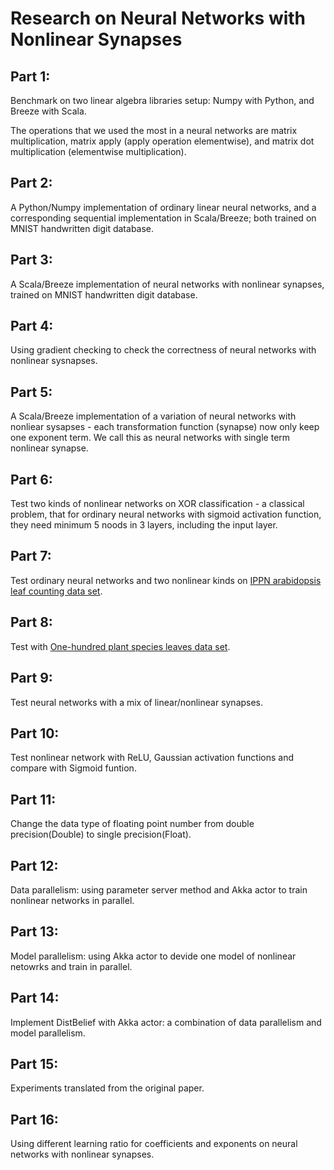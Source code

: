 # Research on Neural Networks with Nonlinear Synapses

##  Part 1:

Benchmark on two linear algebra libraries setup: Numpy with Python, and Breeze with Scala. 

The operations that we used the most in a neural networks are matrix multiplication, matrix apply (apply operation elementwise), and matrix dot multiplication (elementwise multiplication). 



##  Part 2: 

A Python/Numpy implementation of ordinary linear neural networks, and a corresponding sequential implementation in Scala/Breeze; both trained on MNIST handwritten digit database. 


##	Part 3:

A Scala/Breeze implementation of neural networks with nonlinear synapses, trained on MNIST handwritten digit database. 


##	Part 4:

Using gradient checking to check the correctness of neural networks with nonlinear sysnapses. 


##	Part 5:

A Scala/Breeze implementation of a variation of neural networks with nonliear sysapses - each transformation function (synapse) now only keep one exponent term. We call this as neural networks with single term nonlinear synapse. 


##	Part 6:

Test two kinds of nonlinear networks on XOR classification - a classical problem, that for ordinary neural networks with sigmoid activation function, they need minimum 5 noods in 3 layers, including the input layer. 


##	Part 7: 

Test ordinary neural networks and two nonlinear kinds on [IPPN arabidopsis leaf counting data set](https://www.plant-phenotyping.org/datasets-home).


##	Part 8: 

Test with [One-hundred plant species leaves data set](https://archive.ics.uci.edu/ml/datasets/One-hundred+plant+species+leaves+data+set). 


##	Part 9: 

Test neural networks with a mix of linear/nonlinear synapses.


##	Part 10:

Test nonlinear network with ReLU, Gaussian activation functions and compare with Sigmoid funtion. 


##	Part 11:

Change the data type of floating point number from double precision(Double) to single precision(Float). 


##	Part 12: 

Data parallelism: using parameter server method and Akka actor to train nonlinear networks in parallel. 


##	Part 13: 

Model parallelism: using Akka actor to devide one model of nonlinear netowrks and train in parallel. 


##	Part 14:

Implement DistBelief with Akka actor: a combination of data parallelism and model parallelism. 


##	Part 15: 

Experiments translated from the original paper. 


##	Part 16: 

Using different learning ratio for coefficients and exponents on neural networks with nonlinear synapses. 

